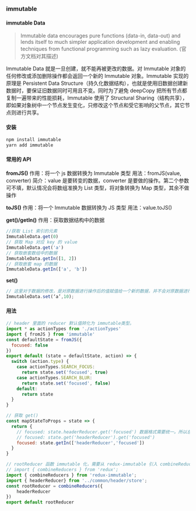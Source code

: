 ### immutable

#### immutable Data

> Immutable data encourages pure functions (data-in, data-out) and lends itself to much simpler application development and enabling techniques from functional programming such as lazy evaluation. (官方文档对其描述)

Immutable Data 就是一旦创建，就不能再被更改的数据。对 Immutable 对象的任何修改或添加删除操作都会返回一个新的 Immutable 对象。Immutable 实现的原理是 Persistent Data Structure（持久化数据结构），也就是使用旧数据创建新数据时，要保证旧数据同时可用且不变。同时为了避免 deepCopy 把所有节点都复制一遍带来的性能损耗，Immutable 使用了 Structural Sharing（结构共享），即如果对象树中一个节点发生变化，只修改这个节点和受它影响的父节点，其它节点则进行共享。

<!-- 请看下图：
!["immutable"](../images/react/immutable.webp 'immutable') -->

#### 安装

```bash
npm install immutable
yarn add immutable
```

#### 常用的 API

**fromJS()**
作用：将一个 js 数据转换为 Immutable 类型
用法：fromJS(value, converter)
简介：value 是要转变的数据，converter 是要做的操作。第二个参数可不填，默认情况会将数组准换为 List 类型，将对象转换为 Map 类型，其余不做操作

**toJS()**
作用：将一个 Immutable 数据转换为 JS 类型
用法：value.toJS()

**get()/getIn()**
作用：获取数据结构中的数据

```js
//获取 List 索引的元素
ImmutableData.get(0)
// 获取 Map 对应 key 的 value
ImmutableData.get('a')
// 获取嵌套数组中的数据
ImmutableData.getIn([1, 2])
// 获取嵌套 map 的数据
ImmutableData.getIn(['a', 'b'])
```

**set()**

```js
// 这里对于数据的修改，是对原数据进行操作后的值赋值给一个新的数据，并不会对原数据进行修改，因为 Immutable 是不可变的数据类型。
ImmutableData.set(‘a’,10);
```

#### 用法

```js
// header 里面的 reducer 默认值转化为 immutable类型。
import * as actionTypes from './actionTypes'
import { fromJS } from 'immutable'
const defaultState = fromJS({
  focused: false
})
export default (state = defaultState, action) => {
  switch (action.type) {
    case actionTypes.SEARCH_FOCUS:
      return state.set('focused', true)
    case actionTypes.SEARCH_BLUR:
      return state.set('focused', false)
    default:
      return state
  }
}

// 获取 get()
const mapStateToProps = state => {
  return {
    // focused: state.headerReducer.get('focused') 数据格式需要统一。所以总的 rootReducer 默认值转为 immutable 类型
    // focused: state.get('headerReducer').get('focused')
    focused: state.getIn(['headerReducer','focused'])
  }
}

// rootReducer 函数 immutable 化，需要从 redux-immutable 引入 combineReducers。而不是从 redux 引入。
// import { combineReducers } from 'redux';
import { combineReducers } from 'redux-immutable';
import { headerReducer} from '../common/header/store';
const rootReducer = combineReducers({
    headerReducer
})
export default rootReducer
```
